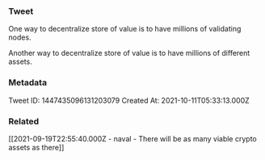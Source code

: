 ### Tweet
One way to decentralize store of value is to have millions of validating nodes.

Another way to decentralize store of value is to have millions of different assets.

### Metadata
Tweet ID: 1447435096131203079
Created At: 2021-10-11T05:33:13.000Z

### Related
[[2021-09-19T22:55:40.000Z - naval - There will be as many viable crypto assets as there]]

